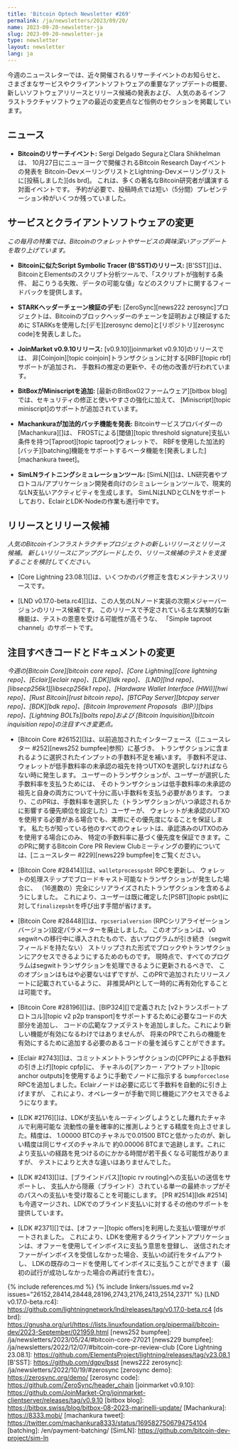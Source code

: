 ```yaml
---
title: 'Bitcoin Optech Newsletter #269'
permalink: /ja/newsletters/2023/09/20/
name: 2023-09-20-newsletter-ja
slug: 2023-09-20-newsletter-ja
type: newsletter
layout: newsletter
lang: ja
---
```

今週のニュースレターでは、近々開催されるリサーチイベントのお知らせと、
さまざまなサービスやクライアントソフトウェアの重要なアップデートの概要、
新しいソフトウェアリリースとリリース候補の発表および、
人気のあるインフラストラクチャソフトウェアの最近の変更点など恒例のセクションを掲載しています。

## ニュース

- **Bitcoinのリサーチイベント:** Sergi Delgado SeguraとClara Shikhelmanは、
  10月27日にニューヨークで開催されるBitcoin Research Dayイベントの発表を
  Bitcoin-DevメーリングリストとLightning-Devメーリングリストに[投稿しました][ds brd]。
  これは、多くの著名なBitcoin研究者が講演する対面イベントです。
  予約が必要で、投稿時点では短い（5分間）プレゼンテーション枠がいくつか残っていました。

## サービスとクライアントソフトウェアの変更

*この毎月の特集では、Bitcoinのウォレットやサービスの興味深いアップデートを取り上げています。*

- **Bitcoinに似たScript Symbolic Tracer (B'SST)のリリース:**
  [B'SST][]は、BitcoinとElementsのスクリプト分析ツールで、「スクリプトが強制する条件、
  起こりうる失敗、データの可能な値」などのスクリプトに関するフィードバックを提供します。

- **STARKヘッダーチェーン検証のデモ:**
  [ZeroSync][news222 zerosync]プロジェクトは、Bitcoinのブロックヘッダーのチェーンを証明および検証するために
  STARKsを使用した[デモ][zerosync demo]と[リポジトリ][zerosync code]を発表しました。

- **JoinMarket v0.9.10リリース:**
  [v0.9.10][joinmarket v0.9.10]のリリースでは、
  非[Coinjoin][topic coinjoin]トランザクションに対する[RBF][topic rbf]サポートが追加され、
  手数料の推定の更新や、その他の改善が行われています。

- **BitBoxがMiniscriptを追加:**
  [最新のBitBox02ファームウェア][bitbox blog]では、セキュリティの修正と使いやすさの強化に加えて、
  [Miniscript][topic miniscript]のサポートが追加されています。

- **Machankuraが加法的バッチ機能を発表:**
  Bitcoinサービスプロバイダーの[Machankura][]は、
  FROSTによる[閾値][topic threshold signature]支払い条件を持つ[Taproot][topic taproot]ウォレットで、
  RBFを使用した加法的[バッチ][batching]機能をサポートするベータ機能を[発表しました][machankura tweet]。

- **SimLNライトニングシミュレーションツール:**
  [SimLN][]は、LN研究者やプロトコル/アプリケーション開発者向けのシミュレーションツールで、現実的なLN支払いアクティビティを生成します。
  SimLNはLNDとCLNをサポートしており、EclairとLDK-Nodeの作業も進行中です。

## リリースとリリース候補

*人気のBitcoinインフラストラクチャプロジェクトの新しいリリースとリリース候補。
新しいリリースにアップグレードしたり、リリース候補のテストを支援することを検討してください。*

- [Core Lightning 23.08.1][]は、いくつかのバグ修正を含むメンテナンスリリースです。

- [LND v0.17.0-beta.rc4][]は、この人気のLNノード実装の次期メジャーバージョンのリリース候補です。
  このリリースで予定されている主な実験的な新機能は、テストの恩恵を受ける可能性が高そうな、
  「Simple taproot channel」のサポートです。

## 注目すべきコードとドキュメントの変更

*今週の[Bitcoin Core][bitcoin core repo]、[Core
Lightning][core lightning repo]、[Eclair][eclair repo]、[LDK][ldk repo]、
[LND][lnd repo]、[libsecp256k1][libsecp256k1 repo]、[Hardware Wallet
Interface (HWI)][hwi repo]、[Rust Bitcoin][rust bitcoin repo]、[BTCPay
Server][btcpay server repo]、[BDK][bdk repo]、[Bitcoin Improvement
Proposals（BIP）][bips repo]、[Lightning BOLTs][bolts repo]および
[Bitcoin Inquisition][bitcoin inquisition repo]の注目すべき変更点。*

- [Bitcoin Core #26152][]は、以前追加されたインターフェース（[ニュースレター #252][news252 bumpfee]参照）に基づき、
  トランザクションに含まれるように選択されたインプットの手数料不足を補います。
  手数料不足は、ウォレットが低手数料率の未承認の祖先を持つUTXOを選択しなければならない時に発生します。
  ユーザーのトランザクションが、ユーザーが選択した手数料率を支払うためには、
  そのトランザクションは低手数料率の未承認の祖先と自身の両方について十分に高い手数料を支払う必要があります。
  つまり、このPRは、手数料率を選択した（トランザクションがいつ承認されるかに影響する優先順位を設定した）ユーザーが、
  ウォレットが未承認のUTXOを使用する必要がある場合でも、実際にその優先度になることを保証します。
  私たちが知っている他のすべてのウォレットは、承認済みのUTXOのみを使用する場合にのみ、
  特定の手数料率に基づく優先度を保証できます。このPRに関するBitcoin Core
  PR Review Clubミーティングの要約については、[ニュースレター #229][news229 bumpfee]をご覧ください。

- [Bitcoin Core #28414][]は、`walletprocesspsbt` RPCを更新し、
  ウォレットの処理ステップでブロードキャスト可能なトランザクションが発生した場合に、
  （16進数の）完全にシリアライズされたトランザクションを含めるようにしました。
  これにより、ユーザーは既に確定した[PSBT][topic psbt]に対して`finalizepsbt`を呼び出す手間が省けます。

- [Bitcoin Core #28448][]は、`rpcserialversion` (RPCシリアライゼーションバージョン)設定パラメーターを廃止しました。
  このオプションは、v0 segwitへの移行中に導入されたもので、古いプログラムが引き続き（segwitフィールドを持たない）
  ストリップされた形式でブロックやトランザクションにアクセスできるようにするためのものです。
  現時点で、すべてのプログラムはsegwitトランザクションを処理できるように更新されるべきで、
  このオプションはもはや必要ないはずですが、このPRで追加されたリリースノートに記載されているように、
  非推奨APIとして一時的に再有効化することは可能です。

- [Bitcoin Core #28196][]は、[BIP324][]で定義された
  [v2トランスポートプロトコル][topic v2 p2p transport]をサポートするために必要なコードの大部分を追加し、
  コードの広範なファズテストを追加しました。これにより新しい機能が有効になるわけではありませんが、
  将来のPRでこれらの機能を有効にするために追加する必要のあるコードの量を減らすことができます。

- [Eclair #2743][]は、コミットメントトランザクションの[CPFPによる手数料の引き上げ][topic cpfp]に、
  チャネルの[アンカー・アウトプット][topic anchor outputs]を使用するように手動でノードに指示する
  `bumpforceclose` RPCを追加しました。Eclairノードは必要に応じて手数料を自動的に引き上げますが、
  これにより、オペレーターが手動で同じ機能にアクセスできるようになります。

- [LDK #2176][]は、LDKが支払いをルーティングしようとした離れたチャネルで利用可能な
  流動性の量を確率的に推測しようとする精度を向上させました。精度は、
  1.00000 BTCのチャネルで0.01500 BTCと低かったのが、新しい精度は同じサイズのチャネルで
  約0.00006 BTCまで追跡します。これにより支払いの経路を見つけるのにかかる時間が若干長くなる可能性がありますが、
  テストによりと大きな違いはありませんでした。

- [LDK #2413][]は、[ブラインドパス][topic rv routing]への支払いの送信をサポートし、
  支払人から隠蔽（ブラインド）されている単一の最終ホップがそのパスへの支払いを受け取ることを可能にします。
  [PR #2514][ldk #2514]も今週マージされ、LDKでのブラインド支払いに対するその他のサポートを提供しています。

- [LDK #2371][]では、[オファー][topic offers]を利用した支払い管理がサポートされました。
  これにより、LDKを使用するクライアントアプリケーションは、オファーを使用してインボイスに支払う意思を登録し、
  送信されたオファーがインボイスを受信しなかった場合、支払いの試行をタイムアウトし、
  LDKの既存のコードを使用してインボイスに支払うことができます（最初の試行が成功しなかった場合の再試行を含む）。

{% include references.md %}
{% include linkers/issues.md v=2 issues="26152,28414,28448,28196,2743,2176,2413,2514,2371" %}
[LND v0.17.0-beta.rc4]: https://github.com/lightningnetwork/lnd/releases/tag/v0.17.0-beta.rc4
[ds brd]: https://gnusha.org/url/https://lists.linuxfoundation.org/pipermail/bitcoin-dev/2023-September/021959.html
[news252 bumpfee]: /ja/newsletters/2023/05/24/#bitcoin-core-27021
[news229 bumpfee]: /ja/newsletters/2022/12/07/#bitcoin-core-pr-review-club
[Core Lightning 23.08.1]: https://github.com/ElementsProject/lightning/releases/tag/v23.08.1
[B'SST]: https://github.com/dgpv/bsst
[news222 zerosync]: /ja/newsletters/2022/10/19/#zerosync
[zerosync demo]: https://zerosync.org/demo/
[zerosync code]: https://github.com/ZeroSync/header_chain
[joinmarket v0.9.10]: https://github.com/JoinMarket-Org/joinmarket-clientserver/releases/tag/v0.9.10
[bitbox blog]: https://bitbox.swiss/blog/bitbox-08-2023-marinelli-update/
[Machankura]: https://8333.mobi/
[machankura tweet]: https://twitter.com/machankura8333/status/1695827506794754104
[batching]: /en/payment-batching/
[SimLN]: https://github.com/bitcoin-dev-project/sim-ln
